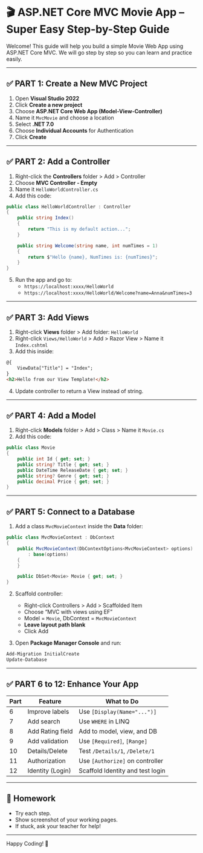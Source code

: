 # 🎬 ASP.NET Core MVC Movie App – Super Easy Step-by-Step Guide

Welcome! This guide will help you build a simple Movie Web App using ASP.NET Core MVC. We will go step by step so you can learn and practice easily.

---

## ✅ PART 1: Create a New MVC Project

1. Open **Visual Studio 2022**
2. Click **Create a new project**
3. Choose **ASP.NET Core Web App (Model-View-Controller)**
4. Name it `MvcMovie` and choose a location
5. Select **.NET 7.0**
6. Choose **Individual Accounts** for Authentication
7. Click **Create**

---

## ✅ PART 2: Add a Controller

1. Right-click the **Controllers** folder > Add > Controller
2. Choose **MVC Controller - Empty**
3. Name it `HelloWorldController.cs`
4. Add this code:

```csharp
public class HelloWorldController : Controller
{
    public string Index()
    {
        return "This is my default action...";
    }

    public string Welcome(string name, int numTimes = 1)
    {
        return $"Hello {name}, NumTimes is: {numTimes}";
    }
}
```

5. Run the app and go to:
   - `https://localhost:xxxx/HelloWorld`
   - `https://localhost:xxxx/HelloWorld/Welcome?name=Anna&numTimes=3`

---

## ✅ PART 3: Add Views

1. Right-click **Views** folder > Add folder: `HelloWorld`
2. Right-click `Views/HelloWorld` > Add > Razor View > Name it `Index.cshtml`
3. Add this inside:

```html
@{
    ViewData["Title"] = "Index";
}
<h2>Hello from our View Template!</h2>
```

4. Update controller to return a View instead of string.

---

## ✅ PART 4: Add a Model

1. Right-click **Models** folder > Add > Class > Name it `Movie.cs`
2. Add this code:

```csharp
public class Movie
{
    public int Id { get; set; }
    public string? Title { get; set; }
    public DateTime ReleaseDate { get; set; }
    public string? Genre { get; set; }
    public decimal Price { get; set; }
}
```

---

## ✅ PART 5: Connect to a Database

1. Add a class `MvcMovieContext` inside the **Data** folder:

```csharp
public class MvcMovieContext : DbContext
{
    public MvcMovieContext(DbContextOptions<MvcMovieContext> options)
        : base(options)
    {
    }

    public DbSet<Movie> Movie { get; set; }
}
```

2. Scaffold controller:
   - Right-click Controllers > Add > Scaffolded Item
   - Choose “MVC with views using EF”
   - Model = `Movie`, DbContext = `MvcMovieContext`
   - **Leave layout path blank**
   - Click Add

3. Open **Package Manager Console** and run:

```bash
Add-Migration InitialCreate
Update-Database
```

---

## ✅ PART 6 to 12: Enhance Your App

| Part | Feature           | What to Do |
|------|-------------------|------------|
| 6    | Improve labels     | Use `[Display(Name="...")]` |
| 7    | Add search         | Use `WHERE` in LINQ |
| 8    | Add Rating field   | Add to model, view, and DB |
| 9    | Add validation     | Use `[Required]`, `[Range]` |
| 10   | Details/Delete     | Test `/Details/1`, `/Delete/1` |
| 11   | Authorization      | Use `[Authorize]` on controller |
| 12   | Identity (Login)   | Scaffold Identity and test login |

---

## 🧪 Homework

- Try each step.
- Show screenshot of your working pages.
- If stuck, ask your teacher for help!

---

Happy Coding! 🎉
